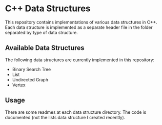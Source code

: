 # C++ Data Structures

This repository contains implementations of various data structures in C++. Each data structure is implemented as a separate header file in the folder separated by type of data structure.

## Available Data Structures

The following data structures are currently implemented in this repository:

- Binary Search Tree
- List
- Undirected Graph
- Vertex

## Usage

There are some readmes at each data structure directory. The code is documented (not the lists data structure I created recently).
